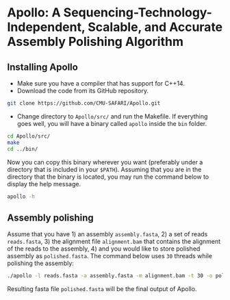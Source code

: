 # Apollo: A Sequencing-Technology-Independent, Scalable, and Accurate Assembly Polishing Algorithm

## Installing Apollo

* Make sure you have a compiler that has support for C++14.
* Download the code from its GitHub repository.

```bash
git clone https://github.com/CMU-SAFARI/Apollo.git
```
*  Change directory to `Apollo/src/` and run the Makefile. If everything goes well, you will have a binary called `apollo` inside the `bin` folder.

```bash
cd Apollo/src/
make
cd ../bin/
```
Now you can copy this binary wherever you want (preferably under a directory that is included in your `$PATH`). Assuming that you are in the directory that the binary is located, you may run the command below to display the help message.

```bash
apollo -h
```

## Assembly polishing

Assume that you have 1) an assembly `assembly.fasta`, 2) a set of reads `reads.fasta`, 3) the alignment file `alignment.bam` that contains the alignment of the reads to the assembly, 4) and you would like to store polished assembly as `polished.fasta`. The command below uses `30` threads while polishing the assembly:

```bash
./apollo -l reads.fasta -a assembly.fasta -m alignment.bam -t 30 -o polished.fasta
```
Resulting fasta file `polished.fasta` will be the final output of Apollo.
